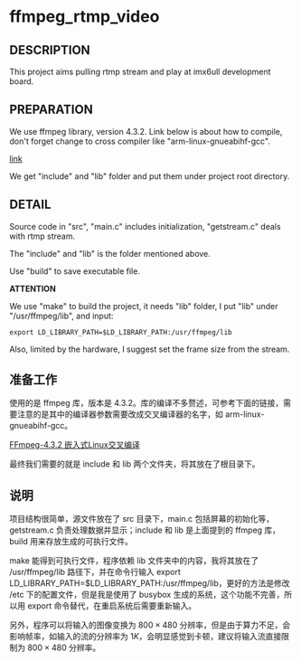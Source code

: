 # ffmpeg_rtmp_video
## DESCRIPTION
This project aims pulling rtmp stream and play at imx6ull development board. 
## PREPARATION
We use ffmpeg library, version 4.3.2. Link below is about how to compile, don't forget change to cross compiler like "arm-linux-gnueabihf-gcc". 

[link](https://blog.csdn.net/qq_29994663/article/details/115337049)

We get "include" and "lib" folder and put them under project root directory. 
## DETAIL
Source code in "src", "main.c" includes initialization, "getstream.c" deals with rtmp stream. 

The "include" and "lib" is the folder mentioned above. 

Use "build" to save executable file. 

**ATTENTION**

We use "make" to build the project, it needs "lib" folder, I put "lib" under "/usr/ffmpeg/lib", and input:
```
export LD_LIBRARY_PATH=$LD_LIBRARY_PATH:/usr/ffmpeg/lib
```
Also, limited by the hardware, I suggest set the frame size from the stream. 
## 准备工作
使用的是 ffmpeg 库，版本是 4.3.2。库的编译不多赘述，可参考下面的链接，需要注意的是其中的编译器参数需要改成交叉编译器的名字，如 arm-linux-gnueabihf-gcc。

[FFmpeg-4.3.2 嵌入式Linux交叉编译](https://blog.csdn.net/qq_29994663/article/details/115337049)

最终我们需要的就是 include 和 lib 两个文件夹，将其放在了根目录下。
## 说明
项目结构很简单，源文件放在了 src 目录下，main.c 包括屏幕的初始化等，getstream.c 负责处理数据并显示；include 和 lib 是上面提到的 ffmpeg 库，build 用来存放生成的可执行文件。

make 能得到可执行文件，程序依赖 lib 文件夹中的内容，我将其放在了 /usr/ffmpeg/lib 路径下，并在命令行输入 export LD_LIBRARY_PATH=$LD_LIBRARY_PATH:/usr/ffmpeg/lib，更好的方法是修改 /etc 下的配置文件，但是我是使用了 busybox 生成的系统，这个功能不完善，所以用 export 命令替代，在重启系统后需要重新输入。

另外，程序可以将输入的图像变换为 $800\times{480}$ 分辨率，但是由于算力不足，会影响帧率，如输入的流的分辨率为 $1K$，会明显感觉到卡顿，建议将输入流直接限制为 $800\times{480}$ 分辨率。

